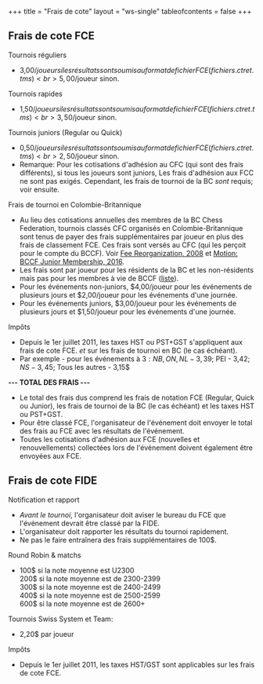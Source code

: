 +++
title = "Frais de cote"
layout = "ws-single"
tableofcontents = false
+++

## Frais de cote FCE

Tournois réguliers
* 3,00$/joueur si les résultats sont soumis au format de fichier FCE (fichiers .ctr et .tms)
  <br>5,00$/joueur sinon.

Tournois rapides
* 1,50$/joueur si les résultats sont soumis au format de fichier FCE (fichiers .ctr et .tms)
  <br>3,50$/joueur sinon.

Tournois juniors (Regular ou Quick)
* 0,50$/joueur si les résultats sont soumis au format de fichier FCE (fichiers .ctr et .tms)
  <br>2,50$/joueur sinon.
* Remarque: Pour les cotisations d'adhésion au CFC (qui sont des frais différents),
  si tous les joueurs sont juniors, Les frais d'adhésion aux FCC ne sont pas exigés.
  Cependant, les frais de tournoi de la BC *sont* requis; voir ensuite.

Frais de tournoi en Colombie-Britannique
* Au lieu des cotisations annuelles des membres de la BC Chess Federation,
  tournois classés CFC organisés en Colombie-Britannique
  sont tenus de payer des frais supplémentaires par joueur en plus des frais de classement FCE.
  Ces frais sont versés au CFC (qui les perçoit pour le compte du BCCF).
  Voir [Fee Reorganization, 2008](https://www.chess.bc.ca/Policy/FeeReorganizationNov08a.pdf)
  et [Motion: BCCF Junior Membership, 2016](https://www.chess.bc.ca/Policy.php).
* Les frais sont par joueur pour les résidents de la BC et les non-résidents
  mais pas pour les membres à vie de BCCF ([liste](https://www.chess.bc.ca/lifemembers.php)).
* Pour les événements non-juniors, $4,00/joueur pour les événements de plusieurs jours
  et $2,00/joueur pour les événements d'une journée.
* Pour les événements juniors, $3,00/joueur pour les événements de plusieurs jours
  et $1,50/joueur pour les événements d'une journée.

Impôts
* Depuis le 1er juillet 2011, les taxes HST ou PST+GST s'appliquent aux frais de cote FCE.
  *et* sur les frais de tournoi en BC (le cas échéant).
* Par exemple - pour les événements à 3$: NB, ON, NL - 3,39$; PEI - 3,42$; NS - 3,45$; Tous les autres - 3,15$  

**--- TOTAL DES FRAIS ---**
* Le total des frais dus comprend les frais de notation FCE (Regular, Quick ou Junior),
  les frais de tournoi de la BC (le cas échéant) et les taxes HST ou PST+GST.
* Pour être classé FCE, l'organisateur de l'événement doit envoyer le total des frais au FCE
  avec les résultats de l'événement.
* Toutes les cotisations d'adhésion aux FCE (nouvelles et renouvellements) collectées
  lors de l'événement doivent également être envoyées aux FCE.
 
## Frais de cote FIDE

Notification et rapport
* _Avant le tournoi_, l'organisateur doit aviser le bureau du FCE
  que l'événement devrait être classé par la FIDE.
* L'organisateur doit rapporter les résultats du tournoi rapidement.
* Ne pas le faire entraînera des frais supplémentaires de 100$.

Round Robin & matchs
* 100$ si la note moyenne est U2300
  <br>200$ si la note moyenne est de 2300-2399
  <br>300$ si la note moyenne est de 2400-2499
  <br>400$ si la note moyenne est de 2500-2599
  <br>600$ si la note moyenne est de 2600+

Tournois Swiss System et Team:
* 2,20$ par joueur

Impôts
* Depuis le 1er juillet 2011, les taxes HST/GST sont applicables sur les frais de cote FCE.

